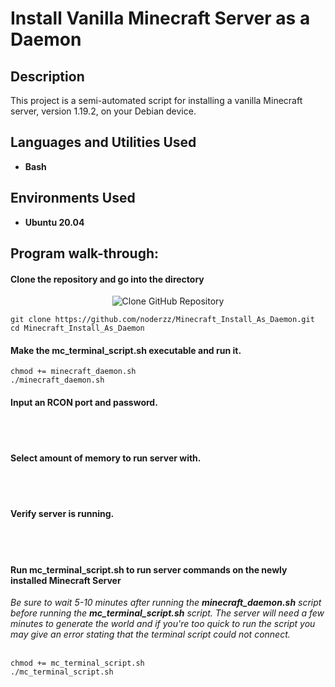 <h1>Install Vanilla Minecraft Server as a Daemon</h1>

<h2>Description</h2>
This project is a semi-automated script for installing a vanilla Minecraft server, version 1.19.2, on your Debian device.
<br />


<h2>Languages and Utilities Used</h2>

- <b>Bash</b> 

<h2>Environments Used </h2>

- <b>Ubuntu 20.04</b> 

<h2>Program walk-through:</h2>

<h4>Clone the repository and go into the directory</h4>
<p align="center">
<img src="https://imgur.com/4Oj7BEW.png" alt="Clone GitHub Repository" class="center">
</p>

```
git clone https://github.com/noderzz/Minecraft_Install_As_Daemon.git
cd Minecraft_Install_As_Daemon
```

<h4>Make the mc_terminal_script.sh executable and run it.</h4>

```
chmod += minecraft_daemon.sh
./minecraft_daemon.sh
```
<h4>Input an RCON port and password.</h4>
<br />
<br />
<h4>Select amount of memory to run server with.</h4>
<br />
<br />
<h4>Verify server is running.</h4>
<br />
<br />
<h4>Run mc_terminal_script.sh to run server commands on the newly installed Minecraft Server</h4>
<i>Be sure to wait 5-10 minutes after running the <strong>minecraft_daemon.sh</strong> script before running the <strong>mc_terminal_script.sh</strong> script.  The server will need a few minutes to generate the world and if you're too quick to run the script you may give an error stating that the terminal script could not connect.</i>
<br></br>

```
chmod += mc_terminal_script.sh
./mc_terminal_script.sh
```

<!--
 ```diff
- text in red
+ text in green
! text in orange
# text in gray
@@ text in purple (and bold)@@
```
--!>
